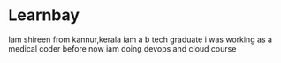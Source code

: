 # Learnbay
Iam shireen
from kannur,kerala
iam a b tech graduate
i was working as a medical coder before
now iam doing devops and cloud course


